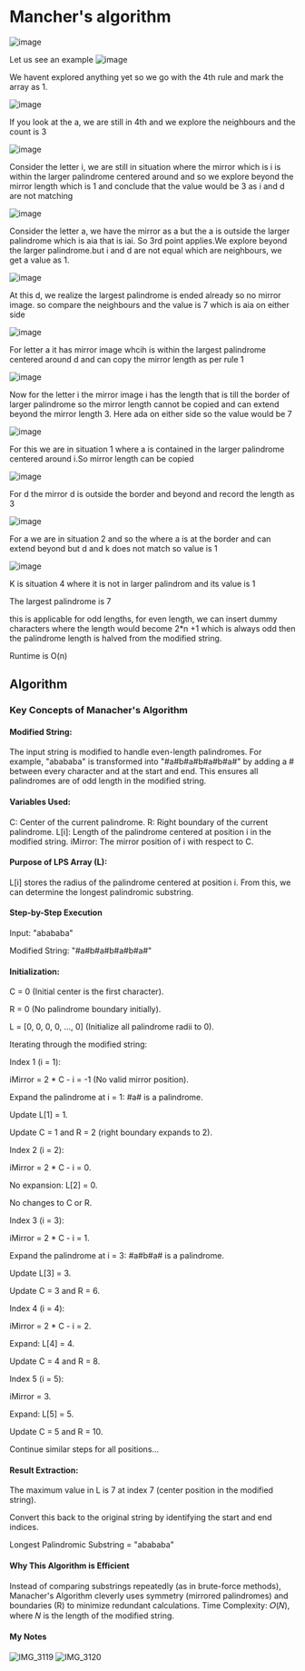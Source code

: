 # Mancher's algorithm
![image](https://github.com/user-attachments/assets/20a3b293-6461-4f8c-80b9-31392cc393a2)

Let us see an example
![image](https://github.com/user-attachments/assets/d13d5452-e138-4315-8de5-1249da4d2726)

We havent explored anything yet so we go with the 4th rule  and mark the array as 1.

![image](https://github.com/user-attachments/assets/4c4a6912-f329-4ef0-a450-8fcc83a4d4c0)

If you look at the a, we are still in 4th and we explore the neighbours and the count is 3


![image](https://github.com/user-attachments/assets/06134be0-1f8c-4d26-a84c-0ffb3026b280)

Consider the letter i, we are still in situation where the mirror which is i is within the larger palindrome centered around and so we explore beyond the mirror length which is 1 and conclude that the value would be 3 as i and d are not matching

![image](https://github.com/user-attachments/assets/3f7c3e58-8a68-4af1-8227-17ff4da37f5a)

Consider the letter a, we have the mirror as a but the a is outside the larger palindrome which is aia that is iai. So 3rd point applies.We explore beyond the larger palindrome.but i and d are not equal which are neighbours, we get a value as 1.

![image](https://github.com/user-attachments/assets/8a051ed7-e9b1-4ef3-b338-13adb5831a2e)

At this d, we realize the largest palindrome is ended already so no mirror image. so compare the neighbours and the value is 7 which is aia on either side

![image](https://github.com/user-attachments/assets/3bc24458-8c76-4c51-a5f6-b7478cbd3306)

For letter a it has mirror image whcih is within the largest palindrome centered around d and can copy the mirror length as per rule 1

![image](https://github.com/user-attachments/assets/7a018b31-5fde-4be0-a9c5-babce21df008)

Now for the letter i the mirror image i has the length that is till the border of larger palindrome so the mirror length cannot be copied and can extend beyond the mirror length 3. Here ada on either side so the value would be 7

![image](https://github.com/user-attachments/assets/b826d8d2-cb86-477f-bf81-29eff475f2fe)

For this we are in situation 1 where a is contained in the larger palindrome centered around i.So mirror length can be copied

![image](https://github.com/user-attachments/assets/912ba2f8-dad5-4e1c-9626-2402dc43fac0)

For d the mirror d is outside the border and beyond and record the length as 3

![image](https://github.com/user-attachments/assets/4de15c07-a525-4ebb-936e-97344290798f)

For a we are in situation 2 and so the where a is at the border and can extend beyond but d and k does not match so value is 1

![image](https://github.com/user-attachments/assets/04586def-0b0a-4223-9388-d2a6791ed9e6)

K is situation 4 where it is not in larger palindrom and its value is 1

The largest palindrome is 7

this is applicable for odd lengths, for even length, we can insert dummy characters where the length would become 2*n +1 which is always odd then the palindrome length is halved from the modified string.


Runtime is O(n)

## Algorithm

### Key Concepts of Manacher's Algorithm
#### Modified String:
The input string is modified to handle even-length palindromes. For example, "abababa" is transformed into "#a#b#a#b#a#b#a#" by adding a # between every character and at the start and end. This ensures all palindromes are of odd length in the modified string.

#### Variables Used:

C: Center of the current palindrome.
R: Right boundary of the current palindrome.
L[i]: Length of the palindrome centered at position i in the modified string.
iMirror: The mirror position of i with respect to C.
#### Purpose of LPS Array (L):
L[i] stores the radius of the palindrome centered at position i. From this, we can determine the longest palindromic substring.

#### Step-by-Step Execution
Input: "abababa"

Modified String: "#a#b#a#b#a#b#a#"

#### Initialization:
C = 0 (Initial center is the first character).

R = 0 (No palindrome boundary initially).

L = [0, 0, 0, 0, ..., 0] (Initialize all palindrome radii to 0).

Iterating through the modified string:

Index 1 (i = 1):

iMirror = 2 * C - i = -1 (No valid mirror position).

Expand the palindrome at i = 1: #a# is a palindrome.

Update L[1] = 1.

Update C = 1 and R = 2 (right boundary expands to 2).

Index 2 (i = 2):

iMirror = 2 * C - i = 0.

No expansion: L[2] = 0.

No changes to C or R.

Index 3 (i = 3):

iMirror = 2 * C - i = 1.

Expand the palindrome at i = 3: #a#b#a# is a palindrome.

Update L[3] = 3.

Update C = 3 and R = 6.

Index 4 (i = 4):

iMirror = 2 * C - i = 2.

Expand: L[4] = 4.

Update C = 4 and R = 8.

Index 5 (i = 5):

iMirror = 3.

Expand: L[5] = 5.

Update C = 5 and R = 10.

Continue similar steps for all positions...

#### Result Extraction:
The maximum value in L is 7 at index 7 (center position in the modified string).

Convert this back to the original string by identifying the start and end indices.

Longest Palindromic Substring = "abababa"

#### Why This Algorithm is Efficient
Instead of comparing substrings repeatedly (as in brute-force methods), Manacher's Algorithm cleverly uses symmetry (mirrored palindromes) and boundaries (R) to minimize redundant calculations.
Time Complexity: 𝑂(𝑁), where  𝑁 is the length of the modified string.


#### My Notes
![IMG_3119](https://github.com/user-attachments/assets/860a7d97-61ad-4238-bfc5-9aea224a36c8)
![IMG_3120](https://github.com/user-attachments/assets/35f3935d-6542-4e1e-bace-5c9999e4637a)




